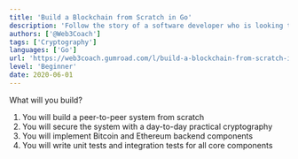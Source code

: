 ```yaml
---
title: 'Build a Blockchain from Scratch in Go'
description: 'Follow the story of a software developer who is looking to revolutionize his local bar by implementing blockchain technology for its payment system.'
authors: ['@Web3Coach']
tags: ['Cryptography']
languages: ['Go']
url: 'https://web3coach.gumroad.com/l/build-a-blockchain-from-scratch-in-go'
level: 'Beginner'
date: 2020-06-01
---
```


What will you build?
1) You will build a peer-to-peer system from scratch
2) You will secure the system with a day-to-day practical cryptography
3) You will implement Bitcoin and Ethereum backend components
4) You will write unit tests and integration tests for all core components
